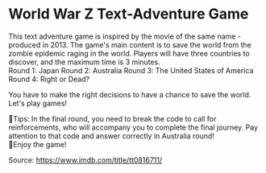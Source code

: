 # World War Z Text-Adventure Game
This text adventure game is inspired by the movie of the same name - produced in 2013. The game's main content is to save the world from the zombie epidemic raging in the world. Players will have three countries to discover, and the maximum time is 3 minutes.  
Round 1: Japan 
Round 2: Australia 
Round 3: The United States of America 
Round 4: Right or Dead? 

You have to make the right decisions to have a chance to save the world. Let's play games!  

🌟Tips: In the final round, you need to break the code to call for reinforcements, who will accompany you to complete the final journey. Pay attention to that code and answer correctly in Australia round!  
💯Enjoy the game!  

Source: https://www.imdb.com/title/tt0816711/
